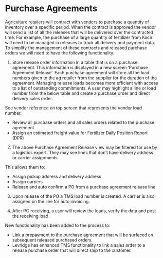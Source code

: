 ﻿# Purchase Agreements

Agriculture retailers will contract with vendors to purchase a quantity of inventory over a specific period. When the contract is approved the vendor will send a list of all the releases that will be delivered over the contracted time. For example, the purchase of a large quantity of fertilizer from Koch will need to be managed in releases to track all delivery and payment data. To simplify the management of these contracts and released purchase orders we will need to have the following functionality.

1. Store release order information in a table that is on a purchase agreement. This information is displayed in a new screen ‘Purchase Agreement Release’. Each purchase agreement will store all the load numbers given to the ag retailer from the supplier for the duration of the agreement. Managing release loads becomes more efficient with access to a list of outstanding commitments. A user may highlight a line or load number from the below table and create a purchase order and direct delivery sales order.

See vendor reference on top screen that represents the vendor load number.

   - Review all purchase orders and all sales orders related to the purchase agreement
   - Assign an estimated freight value for Fertilizer Daily Position Report (DPR)

2. The above Purchase Agreement Release view may be filtered for use by a logistics expert. They may see lines that don’t have delivery address or carrier assignments.  

This allows them to:

   - Assign pickup address and delivery address
   - Assign carriers
   - Release and auto confirm a PO from a purchase agreement release line

3. Upon release of the PO a TMS load number is created. A carrier is also assigned on the line for auto invoicing.

4. After PO receiving, a user will review the loads, verify the data and post the receiving load.  

New functionality has been added to the process to:

   - Link a prepayment to the purchase agreement that will be surfaced on subsequent released purchased orders.
   - Levridge has enhanced TMS functionality to link a sales order to a release purchase order that will direct ship to the customer.

